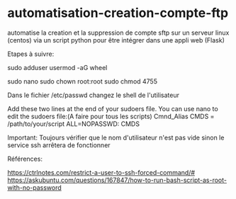 # automatisation-creation-compte-ftp
automatise la creation et la suppression de compte sftp sur un serveur linux (centos) via un script python pour être intégrer dans une appli web (Flask)


Etapes à suivre:

sudo adduser <username>
usermod -aG wheel <username>

sudo nano <my script>
sudo chown root:root <my script>
sudo chmod 4755 <my script>

Dans le fichier /etc/passwd changez le shell de l'utilisateur <username>


Add these two lines at the end of your sudoers file. You can use nano to edit the sudoers file:(A faire pour tous les scripts)
	Cmnd_Alias        CMDS = /path/to/your/script
	<username>  ALL=NOPASSWD: CMDS

Important: Toujours vérifier que le nom d'utilisateur n'est pas vide sinon le service ssh arrêtera de fonctionner

Références:

https://ctrlnotes.com/restrict-a-user-to-ssh-forced-command/#
https://askubuntu.com/questions/167847/how-to-run-bash-script-as-root-with-no-password

